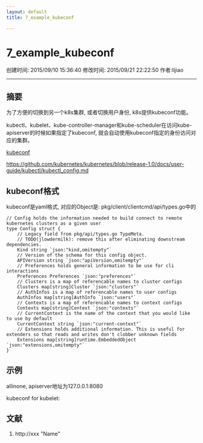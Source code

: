 ```yaml
---
layout: default
title: 7_example_kubeconf

---
```


# 7_example_kubeconf
创建时间: 2015/09/10 15:36:40  修改时间: 2015/09/21 22:22:50 作者:lijiao

----

## 摘要

为了方便的切换到另一个k8s集群, 或者切换用户身份, k8s提供kubeconf功能。

kubectl、kubelet、kube-controller-manager和kube-scheduler在访问kube-apiserver的时候如果指定了kubeconf, 就会自动使用kubeconf指定的身份访问对应的集群。

[kubeconf](https://github.com/kubernetes/kubernetes/blob/release-1.0/docs/user-guide/kubeconfig-file.md)

https://github.com/kubernetes/kubernetes/blob/release-1.0/docs/user-guide/kubectl/kubectl_config.md
## kubeconf格式

kubeconf是yaml格式, 对应的Object是: pkg/client/clientcmd/api/types.go中的

	// Config holds the information needed to build connect to remote kubernetes clusters as a given user
	type Config struct {
	    // Legacy field from pkg/api/types.go TypeMeta.
	    // TODO(jlowdermilk): remove this after eliminating downstream dependencies.
	    Kind string `json:"kind,omitempty"`
	    // Version of the schema for this config object.
	    APIVersion string `json:"apiVersion,omitempty"`
	    // Preferences holds general information to be use for cli interactions
	    Preferences Preferences `json:"preferences"`
	    // Clusters is a map of referencable names to cluster configs
	    Clusters map[string]Cluster `json:"clusters"`
	    // AuthInfos is a map of referencable names to user configs
	    AuthInfos map[string]AuthInfo `json:"users"`
	    // Contexts is a map of referencable names to context configs
	    Contexts map[string]Context `json:"contexts"`
	    // CurrentContext is the name of the context that you would like to use by default
	    CurrentContext string `json:"current-context"`
	    // Extensions holds additional information. This is useful for extenders so that reads and writes don't clobber unknown fields
	    Extensions map[string]runtime.EmbeddedObject `json:"extensions,omitempty"`
	}

## 示例

allinone, apiserver地址为127.0.0.1:8080

kubeconf for kubelet:







## 文献
1. http://xxx  "Name"


